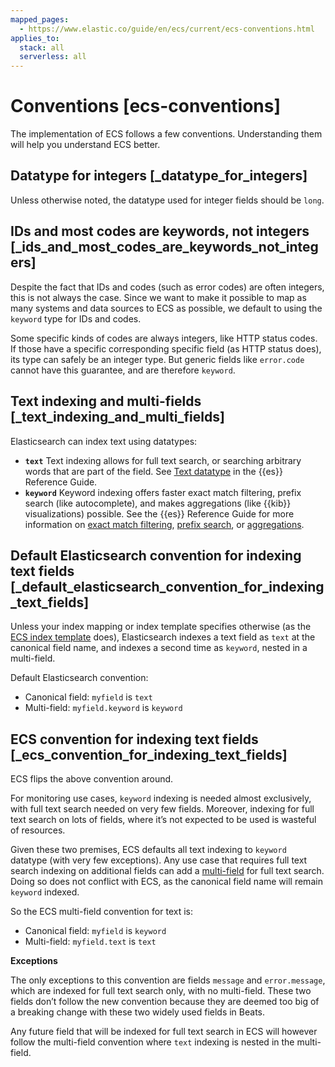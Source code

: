 ```yaml
---
mapped_pages:
  - https://www.elastic.co/guide/en/ecs/current/ecs-conventions.html
applies_to:
  stack: all
  serverless: all
---
```


# Conventions [ecs-conventions]

The implementation of ECS follows a few conventions. Understanding them will help you understand ECS better.


## Datatype for integers [_datatype_for_integers]

Unless otherwise noted, the datatype used for integer fields should be `long`.


## IDs and most codes are keywords, not integers [_ids_and_most_codes_are_keywords_not_integers]

Despite the fact that IDs and codes (such as error codes) are often integers, this is not always the case. Since we want to make it possible to map as many systems and data sources to ECS as possible, we default to using the `keyword` type for IDs and codes.

Some specific kinds of codes are always integers, like HTTP status codes. If those have a specific corresponding specific field (as HTTP status does), its type can safely be an integer type. But generic fields like `error.code` cannot have this guarantee, and are therefore `keyword`.


## Text indexing and multi-fields [_text_indexing_and_multi_fields]

Elasticsearch can index text using datatypes:

* **`text`** Text indexing allows for full text search, or searching arbitrary words that are part of the field. See [Text datatype](elasticsearch://reference/elasticsearch/mapping-reference/text.md) in the {{es}} Reference Guide.
* **`keyword`** Keyword indexing offers faster exact match filtering, prefix search (like autocomplete), and makes aggregations (like {{kib}} visualizations) possible. See the {{es}} Reference Guide for more information on [exact match filtering](elasticsearch://reference/query-languages/query-dsl/query-dsl-term-query.md), [prefix search](elasticsearch://reference/query-languages/query-dsl/query-dsl-prefix-query.md), or [aggregations](elasticsearch://reference/aggregations/index.md).


## Default Elasticsearch convention for indexing text fields [_default_elasticsearch_convention_for_indexing_text_fields]

Unless your index mapping or index template specifies otherwise (as the [ECS index template](/reference/ecs-artifacts.md) does), Elasticsearch indexes a text field as `text` at the canonical field name, and indexes a second time as `keyword`, nested in a multi-field.

Default Elasticsearch convention:

* Canonical field: `myfield` is `text`
* Multi-field: `myfield.keyword` is `keyword`


## ECS convention for indexing text fields [_ecs_convention_for_indexing_text_fields]

ECS flips the above convention around.

For monitoring use cases, `keyword` indexing is needed almost exclusively, with full text search needed on very few fields. Moreover, indexing for full text search on lots of fields, where it’s not expected to be used is wasteful of resources.

Given these two premises, ECS defaults all text indexing to `keyword` datatype (with very few exceptions). Any use case that requires full text search indexing on additional fields can add a [multi-field](elasticsearch://reference/elasticsearch/mapping-reference/multi-fields.md) for full text search. Doing so does not conflict with ECS, as the canonical field name will remain `keyword` indexed.

So the ECS multi-field convention for text is:

* Canonical field: `myfield` is `keyword`
* Multi-field: `myfield.text` is `text`

**Exceptions**

The only exceptions to this convention are fields `message` and `error.message`, which are indexed for full text search only, with no multi-field. These two fields don’t follow the new convention because they are deemed too big of a breaking change with these two widely used fields in Beats.

Any future field that will be indexed for full text search in ECS will however follow the multi-field convention where `text` indexing is nested in the multi-field.
